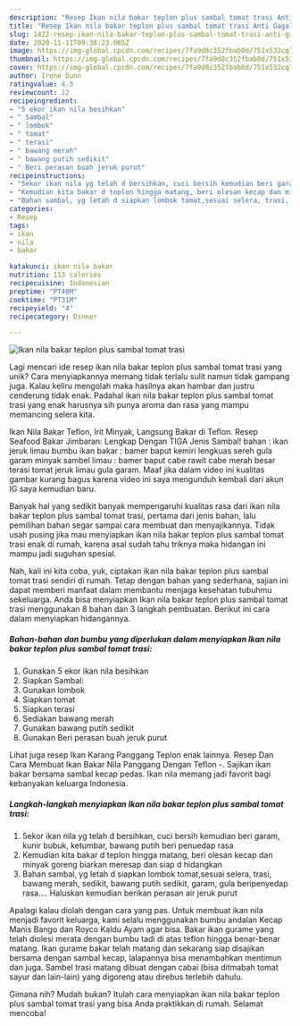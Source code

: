 ```yaml
---
description: "Resep Ikan nila bakar teplon plus sambal tomat trasi Anti Gagal"
title: "Resep Ikan nila bakar teplon plus sambal tomat trasi Anti Gagal"
slug: 1422-resep-ikan-nila-bakar-teplon-plus-sambal-tomat-trasi-anti-gagal
date: 2020-11-11T09:38:23.065Z
image: https://img-global.cpcdn.com/recipes/7fa9d8c352fbab0d/751x532cq70/ikan-nila-bakar-teplon-plus-sambal-tomat-trasi-foto-resep-utama.jpg
thumbnail: https://img-global.cpcdn.com/recipes/7fa9d8c352fbab0d/751x532cq70/ikan-nila-bakar-teplon-plus-sambal-tomat-trasi-foto-resep-utama.jpg
cover: https://img-global.cpcdn.com/recipes/7fa9d8c352fbab0d/751x532cq70/ikan-nila-bakar-teplon-plus-sambal-tomat-trasi-foto-resep-utama.jpg
author: Irene Dunn
ratingvalue: 4.5
reviewcount: 12
recipeingredient:
- "5 ekor ikan nila besihkan"
- " Sambal"
- " lombok"
- " tomat"
- " terasi"
- " bawang merah"
- " bawang putih sedikit"
- " Beri perasan buah jeruk purut"
recipeinstructions:
- "5ekor ikan nila yg telah d bersihkan, cuci bersih kemudian beri garam, kunir bubuk, ketumbar, bawang putih beri penuedap rasa"
- "Kemudian kita bakar d teplon hingga matang, beri olesan kecap dan minyak goreng biarkan meresap dan siap d hidangkan"
- "Bahan sambal, yg letah d siapkan lombok tomat,sesuai selera, trasi, bawang merah, sedikit, bawang putih sedikit, garam, gula beripenyedap rasa.... Haluskan kemudian berikan perasan air jeruk purut"
categories:
- Resep
tags:
- ikan
- nila
- bakar

katakunci: ikan nila bakar 
nutrition: 113 calories
recipecuisine: Indonesian
preptime: "PT40M"
cooktime: "PT31M"
recipeyield: "4"
recipecategory: Dinner

---
```



![Ikan nila bakar teplon plus sambal tomat trasi](https://img-global.cpcdn.com/recipes/7fa9d8c352fbab0d/751x532cq70/ikan-nila-bakar-teplon-plus-sambal-tomat-trasi-foto-resep-utama.jpg)

Lagi mencari ide resep ikan nila bakar teplon plus sambal tomat trasi yang unik? Cara menyiapkannya memang tidak terlalu sulit namun tidak gampang juga. Kalau keliru mengolah maka hasilnya akan hambar dan justru cenderung tidak enak. Padahal ikan nila bakar teplon plus sambal tomat trasi yang enak harusnya sih punya aroma dan rasa yang mampu memancing selera kita.

Ikan Nila Bakar Teflon, Irit Minyak, Langsung Bakar di Teflon. Resep Seafood Bakar Jimbaran: Lengkap Dengan TIGA Jenis Sambal! bahan : ikan jeruk limau bumbu ikan bakar : bamer baput kemiri lengkuas sereh gula garam minyak sambel limau : bamer baput cabe rawit cabe merah besar terasi tomat jeruk limau gula garam. Maaf jika dalam video ini kualitas gambar kurang bagus karena video ini saya mengunduh kembali dari akun IG saya kemudian baru.

Banyak hal yang sedikit banyak mempengaruhi kualitas rasa dari ikan nila bakar teplon plus sambal tomat trasi, pertama dari jenis bahan, lalu pemilihan bahan segar sampai cara membuat dan menyajikannya. Tidak usah pusing jika mau menyiapkan ikan nila bakar teplon plus sambal tomat trasi enak di rumah, karena asal sudah tahu triknya maka hidangan ini mampu jadi suguhan spesial.


Nah, kali ini kita coba, yuk, ciptakan ikan nila bakar teplon plus sambal tomat trasi sendiri di rumah. Tetap dengan bahan yang sederhana, sajian ini dapat memberi manfaat dalam membantu menjaga kesehatan tubuhmu sekeluarga. Anda bisa menyiapkan Ikan nila bakar teplon plus sambal tomat trasi menggunakan 8 bahan dan 3 langkah pembuatan. Berikut ini cara dalam menyiapkan hidangannya.

<!--inarticleads1-->

##### Bahan-bahan dan bumbu yang diperlukan dalam menyiapkan Ikan nila bakar teplon plus sambal tomat trasi:

1. Gunakan 5 ekor ikan nila besihkan
1. Siapkan  Sambal:
1. Gunakan  lombok
1. Siapkan  tomat
1. Siapkan  terasi
1. Sediakan  bawang merah
1. Gunakan  bawang putih sedikit
1. Gunakan  Beri perasan buah jeruk purut


Lihat juga resep Ikan Karang Panggang Teplon enak lainnya. Resep Dan Cara Membuat Ikan Bakar Nila Panggang Dengan Teflon -. Sajikan ikan bakar bersama sambal kecap pedas. Ikan nila memang jadi favorit bagi kebanyakan keluarga Indonesia. 

<!--inarticleads2-->

##### Langkah-langkah menyiapkan Ikan nila bakar teplon plus sambal tomat trasi:

1. 5ekor ikan nila yg telah d bersihkan, cuci bersih kemudian beri garam, kunir bubuk, ketumbar, bawang putih beri penuedap rasa
1. Kemudian kita bakar d teplon hingga matang, beri olesan kecap dan minyak goreng biarkan meresap dan siap d hidangkan
1. Bahan sambal, yg letah d siapkan lombok tomat,sesuai selera, trasi, bawang merah, sedikit, bawang putih sedikit, garam, gula beripenyedap rasa.... Haluskan kemudian berikan perasan air jeruk purut


Apalagi kalau diolah dengan cara yang pas. Untuk membuat ikan nila menjadi favorit keluarga, kami selalu menggunakan bumbu andalan Kecap Manis Bango dan Royco Kaldu Ayam agar bisa. Bakar ikan gurame yang telah diolesi merata dengan bumbu tadi di atas teflon hingga benar-benar matang. Ikan gurame bakar telah matang dan sekarang siap disajikan bersama dengan sambal kecap, lalapannya bisa menambahkan mentimun dan juga. Sambel trasi matang dibuat dengan cabai (bisa ditmabah tomat sayur dan lain-lain) yang digoreng atau direbus terlebih dahulu. 

Gimana nih? Mudah bukan? Itulah cara menyiapkan ikan nila bakar teplon plus sambal tomat trasi yang bisa Anda praktikkan di rumah. Selamat mencoba!
